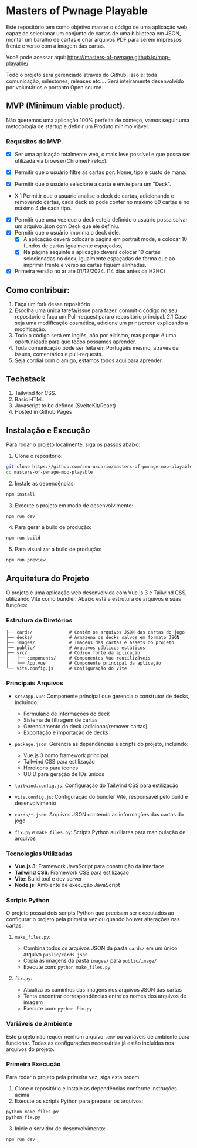 # Masters of Pwnage Playable

Este repositório tem como objetivo manter o código de uma aplicação web capaz de selecionar um conjunto de cartas de uma biblioteca em JSON, montar um baralho de cartas e criar arquivos PDF para serem impressos frente e verso com a imagem das cartas.

Você pode acessar aqui: https://masters-of-pwnage.github.io/mop-playable/

Todo o projeto será gerenciado através do Github, isso é: toda comunicação, milestones, releases etc.... Será inteiramente desenvolvido por voluntários e portanto Open source.

## MVP (Minimum viable product).
Não queremos uma aplicação 100% perfeita de começo, vamos seguir uma metodologia de startup e definir um Produto mínimo viável.



### Requisitos do MVP.

* [X] Ser uma aplicação totalmente web, o mais leve possível e que possa ser utilizada via browser(Chrome/Firefox).

* [X] Permitir que o usuário filtre as cartas por: Nome, tipo e custo de mana.
* [X] Permitir que o usuário selecione a carta e envie para um "Deck".
* X ] Permitir que o usuário analise o deck de cartas, adicionando e removendo cartas, cada deck só pode conter no máximo 60 cartas e no máximo 4 de cada tipo.
* [X] Permitir que uma vez que o deck esteja definido o usuário possa salvar um arquivo .json com Deck que ele definiu.
* [X] Permitir que o usuário imprima o deck dele.
    * [X] A aplicação deverá colocar a página em portrait mode, e colocar 10 fundos de cartas igualmente espaçados,
    * [X] Na página seguinte a aplicação deverá colocar 10 cartas selecionadas no deck, igualmente espaçadas de forma que ao imprimir frente e verso as cartas fiquem alinhadas.
* [X] Primeira versão no ar até 01/12/2024. (14 dias antes da H2HC)

## Como contribuir:

1. Faça um fork desse repositório
2. Escolha uma única tarefa/issue para fazer, commit o código no seu repositório e faça um Pull-request para o repositório principal.
2.1 Caso seja uma modificação cosmética, adicione um printscreen explicando a modificação.
3. Todo o código será em Inglês, não por elitismo, mas porque é uma oportunidade para que todos possamos aprender.
4. Toda comunicação pode ser feita em Português mesmo, através de issues, comentários e pull-requests.
5. Seja cordial com o amigo, estamos todos aqui para aprender.

## Techstack
1. Tailwind for CSS.
2. Basic HTML
3. Javascript to be defined (SvelteKit/React)
4. Hosted in Github Pages

## Instalação e Execução

Para rodar o projeto localmente, siga os passos abaixo:

1. Clone o repositório:
```bash
git clone https://github.com/seu-usuario/masters-of-pwnage-mop-playable.git
cd masters-of-pwnage-mop-playable
```

2. Instale as dependências:
```bash
npm install
```

3. Execute o projeto em modo de desenvolvimento:
```bash
npm run dev
```

4. Para gerar a build de produção:
```bash
npm run build
```

5. Para visualizar a build de produção:
```bash
npm run preview
```

## Arquitetura do Projeto

O projeto é uma aplicação web desenvolvida com Vue.js 3 e Tailwind CSS, utilizando Vite como bundler. Abaixo está a estrutura de arquivos e suas funções:

### Estrutura de Diretórios

```
├── cards/              # Contém os arquivos JSON das cartas do jogo
├── decks/              # Armazena os decks salvos em formato JSON
├── images/             # Imagens das cartas e assets do projeto
├── public/             # Arquivos públicos estáticos
├── src/                # Código fonte da aplicação
│   ├── components/     # Componentes Vue reutilizáveis
│   └── App.vue         # Componente principal da aplicação
└── vite.config.js      # Configuração do Vite
```

### Principais Arquivos

- `src/App.vue`: Componente principal que gerencia o construtor de decks, incluindo:
  - Formulário de informações do deck
  - Sistema de filtragem de cartas
  - Gerenciamento do deck (adicionar/remover cartas)
  - Exportação e importação de decks

- `package.json`: Gerencia as dependências e scripts do projeto, incluindo:
  - Vue.js 3 como framework principal
  - Tailwind CSS para estilização
  - Heroicons para ícones
  - UUID para geração de IDs únicos

- `tailwind.config.js`: Configuração do Tailwind CSS para estilização

- `vite.config.js`: Configuração do bundler Vite, responsável pelo build e desenvolvimento

- `cards/*.json`: Arquivos JSON contendo as informações das cartas do jogo

- `fix.py` e `make_files.py`: Scripts Python auxiliares para manipulação de arquivos

### Tecnologias Utilizadas

- **Vue.js 3**: Framework JavaScript para construção da interface
- **Tailwind CSS**: Framework CSS para estilização
- **Vite**: Build tool e dev server
- **Node.js**: Ambiente de execução JavaScript

### Scripts Python

O projeto possui dois scripts Python que precisam ser executados ao configurar o projeto pela primeira vez ou quando houver alterações nas cartas:

1. `make_files.py`: 
   - Combina todos os arquivos JSON da pasta `cards/` em um único arquivo `public/cards.json`
   - Copia as imagens da pasta `images/` para `public/image/`
   - Execute com: `python make_files.py`

2. `fix.py`:
   - Atualiza os caminhos das imagens nos arquivos JSON das cartas
   - Tenta encontrar correspondências entre os nomes dos arquivos de imagem
   - Execute com: `python fix.py`

### Variáveis de Ambiente

Este projeto não requer nenhum arquivo `.env` ou variáveis de ambiente para funcionar. Todas as configurações necessárias já estão incluídas nos arquivos do projeto.

### Primeira Execução

Para rodar o projeto pela primeira vez, siga esta ordem:

1. Clone o repositório e instale as dependências conforme instruções acima
2. Execute os scripts Python para preparar os arquivos:
```bash
python make_files.py
python fix.py
```
3. Inicie o servidor de desenvolvimento:
```bash
npm run dev
```

